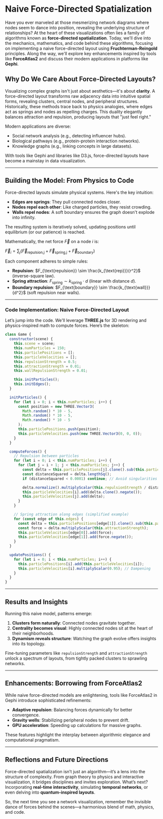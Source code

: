 
# Naive Force-Directed Spatialization

Have you ever marveled at those mesmerizing network diagrams where nodes seem to dance into position, revealing the underlying structure of relationships? At the heart of these visualizations often lies a family of algorithms known as **force-directed spatialization**. Today, we'll dive into the mechanics, mathematics, and code behind these algorithms, focusing on implementing a naive force-directed layout using **Fruchterman-Reingold** principles. Along the way, we'll explore key enhancements inspired by tools like **ForceAtlas2** and discuss their modern applications in platforms like **Gephi**.

## Why Do We Care About Force-Directed Layouts?

Visualizing complex graphs isn't just about aesthetics—it's about **clarity**. A force-directed layout transforms raw adjacency data into intuitive spatial forms, revealing clusters, central nodes, and peripheral structures. Historically, these methods trace back to physics analogies, where edges act as springs and nodes as repelling charges. This duality elegantly balances attraction and repulsion, producing layouts that "just feel right."

Modern applications are diverse:
- Social network analysis (e.g., detecting influencer hubs).
- Biological pathways (e.g., protein-protein interaction networks).
- Knowledge graphs (e.g., linking concepts in large datasets).

With tools like Gephi and libraries like D3.js, force-directed layouts have become a mainstay in data visualization.

---

## Building the Model: From Physics to Code  

Force-directed layouts simulate physical systems. Here's the key intuition:
- **Edges are springs**: They pull connected nodes closer.
- **Nodes repel each other**: Like charged particles, they resist crowding.
- **Walls repel nodes**: A soft boundary ensures the graph doesn't explode into infinity.

The resulting system is iteratively solved, updating positions until equilibrium (or our patience) is reached.

Mathematically, the net force $\vec{F}$ on a node $i$ is:

$\vec{F}_i = \sum_j (\vec{F}_\text{repulsion,j} + \vec{F}_\text{spring,j} + \vec{F}_\text{boundary})$

Each component adheres to simple rules:
- **Repulsion**: $F_{\text{repulsion}} \sim \frac{k_{\text{rep}}}{r^2}$ (inverse-square law).
- **Spring attraction**: $F_{\text{spring}} \sim k_{\text{spring}} \cdot d$ (linear with distance $d$).
- **Boundary repulsion**: $F_{\text{boundary}} \sim \frac{k_{\text{wall}}}{d^2}$ (soft repulsion near walls).

---

### Code Implementation: Naive Force-Directed Layout  

Let’s jump into the code. We'll leverage **THREE.js** for 3D rendering and physics-inspired math to compute forces. Here’s the skeleton:

```javascript
class Game {
  constructor(scene) {
    this.scene = scene;
    this.numParticles = 150;
    this.particlePositions = [];
    this.particleVelocities = [];
    this.repulsionStrength = 0.5;
    this.attractionStrength = 0.01;
    this.wallRepulsionStrength = 0.01;

    this.initParticles();
    this.initEdges();
  }

  initParticles() {
    for (let i = 0; i < this.numParticles; i++) {
      const position = new THREE.Vector3(
        Math.random() * 10 - 5,
        Math.random() * 10 - 5,
        Math.random() * 10 - 5
      );
      this.particlePositions.push(position);
      this.particleVelocities.push(new THREE.Vector3(0, 0, 0));
    }
  }

  computeForces() {
    // Repulsion between particles
    for (let i = 0; i < this.numParticles; i++) {
      for (let j = i + 1; j < this.numParticles; j++) {
        const delta = this.particlePositions[j].clone().sub(this.particlePositions[i]);
        const distanceSquared = delta.lengthSq();
        if (distanceSquared < 0.0001) continue; // Avoid singularities

        delta.normalize().multiplyScalar(this.repulsionStrength / distanceSquared);
        this.particleVelocities[i].add(delta.clone().negate());
        this.particleVelocities[j].add(delta);
      }
    }

    // Spring attraction along edges (simplified example)
    for (const edge of this.edges) {
      const delta = this.particlePositions[edge[1]].clone().sub(this.particlePositions[edge[0]]);
      const force = delta.multiplyScalar(this.attractionStrength);
      this.particleVelocities[edge[0]].add(force);
      this.particleVelocities[edge[1]].add(force.negate());
    }
  }

  updatePositions() {
    for (let i = 0; i < this.numParticles; i++) {
      this.particlePositions[i].add(this.particleVelocities[i]);
      this.particleVelocities[i].multiplyScalar(0.95); // Dampening
    }
  }
}
```

---

## Results and Insights  

Running this naive model, patterns emerge:
1. **Clusters form naturally**: Connected nodes gravitate together.
2. **Centrality becomes visual**: Highly connected nodes sit at the heart of their neighborhoods.
3. **Dynamism reveals structure**: Watching the graph evolve offers insights into its topology.

Fine-tuning parameters like `repulsionStrength` and `attractionStrength` unlock a spectrum of layouts, from tightly packed clusters to sprawling networks.

---

## Enhancements: Borrowing from ForceAtlas2  

While naive force-directed models are enlightening, tools like ForceAtlas2 in Gephi introduce sophisticated refinements:
- **Adaptive repulsion**: Balancing forces dynamically for better convergence.
- **Gravity wells**: Stabilizing peripheral nodes to prevent drift.
- **GPU acceleration**: Speeding up calculations for massive graphs.

These features highlight the interplay between algorithmic elegance and computational pragmatism.

---

## Reflections and Future Directions  

Force-directed spatialization isn’t just an algorithm—it’s a lens into the structure of complexity. From graph theory to physics and interactive visualization, it bridges disciplines and invites exploration. What’s next? Incorporating **real-time interactivity**, simulating **temporal networks**, or even delving into **quantum-inspired layouts**.

So, the next time you see a network visualization, remember the invisible dance of forces behind the scenes—a harmonious blend of math, physics, and code.

